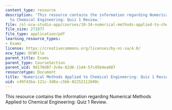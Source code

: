 ```yaml
---
content_type: resource
description: 'This resource contains the information regarding Numerical Methods Applied
  to Chemical Engineering: Quiz 1 Review.'
file: /ol-ocw-studio-app/courses/10-34-numerical-methods-applied-to-chemical-engineering-fall-2015/c49f43ba121c3d8ac5bb82252112b90c_MIT10_34F15_ReviewQuiz1.pdf
file_size: 271877
file_type: application/pdf
learning_resource_types:
- Exams
license: https://creativecommons.org/licenses/by-nc-sa/4.0/
ocw_type: OCWFile
parent_title: Exams
parent_type: CourseSection
parent_uid: 9d170d87-3c6e-62d6-1144-57c45b4ea687
resourcetype: Document
title: 'Numerical Methods Applied to Chemical Engineering: Quiz 1 Review'
uid: c49f43ba-121c-3d8a-c5bb-82252112b90c
---
```

This resource contains the information regarding Numerical Methods Applied to Chemical Engineering: Quiz 1 Review.
